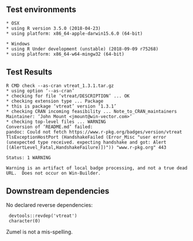 

## Test environments

    * OSX
    * using R version 3.5.0 (2018-04-23)
    * using platform: x86_64-apple-darwin15.6.0 (64-bit)

    * Windows
    * using R Under development (unstable) (2018-09-09 r75268)
    * using platform: x86_64-w64-mingw32 (64-bit)

## Test Results

    R CMD check --as-cran vtreat_1.3.1.tar.gz 
    * using option ‘--as-cran’
    * checking for file ‘vtreat/DESCRIPTION’ ... OK
    * checking extension type ... Package
    * this is package ‘vtreat’ version ‘1.3.1’
    * checking CRAN incoming feasibility ... Note_to_CRAN_maintainers
    Maintainer: ‘John Mount <jmount@win-vector.com>’
    * checking top-level files ... WARNING
    Conversion of ‘README.md’ failed:
    pandoc: Could not fetch https://www.r-pkg.org/badges/version/vtreat
    TlsExceptionHostPort (HandshakeFailed (Error_Misc "user error (unexpected type received. expecting handshake and got: Alert [(AlertLevel_Fatal,HandshakeFailure)])")) "www.r-pkg.org" 443

    Status: 1 WARNING

    Warning is an artifact of local badge processing, and not a true dead URL.  Does not occur on Win-Builder.

 
## Downstream dependencies

No declared reverse dependencies:

     devtools::revdep('vtreat')
     character(0)

Zumel is not a mis-spelling.

